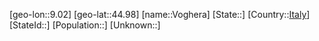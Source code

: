 ﻿---
location: [44.98,9.02]
type: City
tags:
- geo/City


SpocWebEntityId: 35339
isDeleted: false
confidential: public

---
[geo-lon::9.02]
[geo-lat::44.98]
[name::Voghera]
[State::]
[Country::[Italy](geo/Continent/Europe/Italy.md)]
[StateId::]
[Population::]
[Unknown::]

